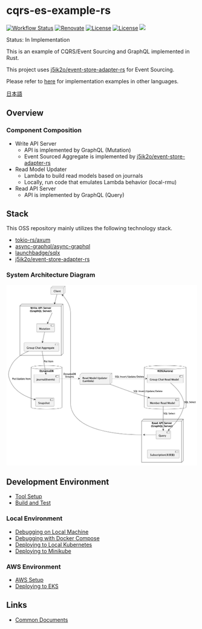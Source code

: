 # cqrs-es-example-rs

[![Workflow Status](https://github.com/j5ik2o/cqrs-es-example-rs/workflows/ci/badge.svg)](https://github.com/j5ik2o/cqrs-es-example-rs/actions?query=workflow%3A%22ci%22)
[![Renovate](https://img.shields.io/badge/renovate-enabled-brightgreen.svg)](https://renovatebot.com)
[![License](https://img.shields.io/badge/License-Apache%202.0-blue.svg)](https://opensource.org/licenses/Apache-2.0)
[![License](https://img.shields.io/badge/License-MIT-blue.svg)](https://opensource.org/licenses/MIT)
[![](https://tokei.rs/b1/github/j5ik2o/cqrs-es-example-rs)](https://github.com/XAMPPRocky/tokei)

Status: In Implementation

This is an example of CQRS/Event Sourcing and GraphQL implemented in Rust.

This project uses [j5ik2o/event-store-adapter-rs](https://github.com/j5ik2o/event-store-adapter-rs) for Event Sourcing.

Please refer to [here](https://github.com/j5ik2o/cqrs-es-example) for implementation examples in other languages.

[日本語](./README.ja.md)

## Overview

### Component Composition

- Write API Server
    - API is implemented by GraphQL (Mutation)
    - Event Sourced Aggregate is implemented by [j5ik2o/event-store-adapter-rs](https://github.com/j5ik2o/event-store-adapter-rs)
- Read Model Updater
    - Lambda to build read models based on journals
    - Locally, run code that emulates Lambda behavior (local-rmu)
- Read API Server
    - API is implemented by GraphQL (Query)
 
## Stack

This OSS repository mainly utilizes the following technology stack.

- [tokio-rs/axum](https://github.com/tokio-rs/axum)
- [async-graphql/async-graphql](https://github.com/async-graphql/async-graphql)
- [launchbadge/sqlx](https://github.com/launchbadge/sqlx)
- [j5ik2o/event-store-adapter-rs](https://github.com/j5ik2o/event-store-adapter-rs)

### System Architecture Diagram

![](docs/images/system-layout.png)

## Development Environment

- [Tool Setup](docs/TOOLS_INSTALLATION.md)
- [Build and Test](docs/BUILD_AND_TEST.md)

### Local Environment

- [Debugging on Local Machine](docs/DEBUG_ON_LOCAL_MACHINE.md)
- [Debugging with Docker Compose](docs/DEBUG_ON_DOCKER_COMPOSE.md)
- [Deploying to Local Kubernetes](docs/DEPLOY_TO_LOCAL_K8S.md)
- [Deploying to Minikube](docs/DEPLOY_TO_MINIKUBE.md)

### AWS Environment

- [AWS Setup](docs/AWS_SETUP.md)
- [Deploying to EKS](docs/DEPLOY_TO_EKS.md)

## Links

- [Common Documents](https://github.com/j5ik2o/cqrs-es-example)
